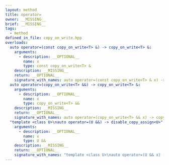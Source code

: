 ```yaml
---
layout: method
title: operator=
owner: __MISSING__
brief: __MISSING__
tags:
  - method
defined_in_file: copy_on_write.hpp
overloads:
  auto operator=(const copy_on_write<T> &) -> copy_on_write<T> &:
    arguments:
      - description: __OPTIONAL__
        name: x
        type: const copy_on_write<T> &
    description: __MISSING__
    return: __OPTIONAL__
    signature_with_names: auto operator=(const copy_on_write<T> & x) -> copy_on_write<T> &
  auto operator=(copy_on_write<T> &&) -> copy_on_write<T> &:
    arguments:
      - description: __OPTIONAL__
        name: x
        type: copy_on_write<T> &&
    description: __MISSING__
    return: __OPTIONAL__
    signature_with_names: auto operator=(copy_on_write<T> && x) -> copy_on_write<T> &
  "template <class U>\nauto operator=(U &&) -> disable_copy_assign<U>":
    arguments:
      - description: __OPTIONAL__
        name: x
        type: U &&
    description: __MISSING__
    return: __OPTIONAL__
    signature_with_names: "template <class U>\nauto operator=(U && x) -> disable_copy_assign<U>"
---
```

